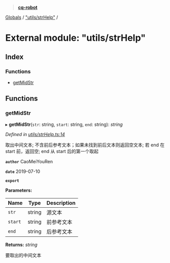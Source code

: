 > **[cq-robot](../README.md)**

[Globals](../globals.md) / ["utils/strHelp"](_utils_strhelp_.md) /

# External module: "utils/strHelp"

## Index

### Functions

* [getMidStr](_utils_strhelp_.md#getmidstr)

## Functions

###  getMidStr

▸ **getMidStr**(`str`: string, `start`: string, `end`: string): *string*

*Defined in [utils/strHelp.ts:14](https://github.com/CaoMeiYouRen/node-cq-robot/blob/951adbf/src/utils/strHelp.ts#L14)*

取出中间文本;
不含前后参考文本；如果未找到前后文本则返回空文本;
若 end 在 start 前，返回空;
end 从 start 后的第一个取起

**`author`** CaoMeiYouRen

**`date`** 2019-07-10

**`export`** 

**Parameters:**

Name | Type | Description |
------ | ------ | ------ |
`str` | string | 源文本 |
`start` | string | 前参考文本 |
`end` | string | 后参考文本 |

**Returns:** *string*

要取出的中间文本